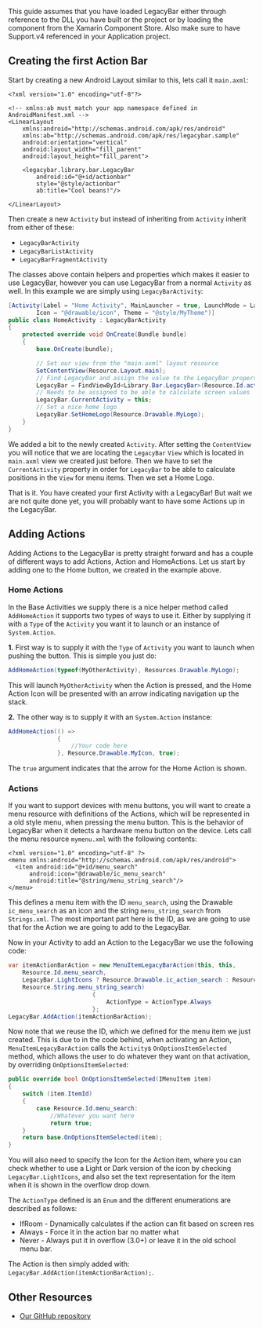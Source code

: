 This guide assumes that you have loaded LegacyBar either through reference to the DLL you have built or the project or by loading the component from the Xamarin Component Store. Also make sure to have Support.v4 referenced in your Application project.

## Creating the first Action Bar
Start by creating a new Android Layout similar to this, lets call it `main.axml`:
```
<?xml version="1.0" encoding="utf-8"?>

<!-- xmlns:ab must match your app namespace defined in AndroidManifest.xml -->
<LinearLayout 
    xmlns:android="http://schemas.android.com/apk/res/android"
    xmlns:ab="http://schemas.android.com/apk/res/legacybar.sample"
    android:orientation="vertical"
    android:layout_width="fill_parent"
    android:layout_height="fill_parent">

    <legacybar.library.bar.LegacyBar
        android:id="@+id/actionbar"
        style="@style/actionbar"
        ab:title="Cool beans!"/>

</LinearLayout>
```

Then create a new `Activity` but instead of inheriting from `Activity` inherit from either of these:
* `LegacyBarActivity`
* `LegacyBarListActivity`
* `LegacyBarFragmentActivity`

The classes above contain helpers and properties which makes it easier to use LegacyBar, however you can use LegacyBar from a normal `Activity` as well. In this example we are simply using `LegacyBarActivity`:

```csharp
[Activity(Label = "Home Activity", MainLauncher = true, LaunchMode = LaunchMode.SingleTop,
        Icon = "@drawable/icon", Theme = "@style/MyTheme")]
public class HomeActivity : LegacyBarActivity
{
    protected override void OnCreate(Bundle bundle)
    {
        base.OnCreate(bundle);

        // Set our view from the "main.axml" layout resource
        SetContentView(Resource.Layout.main);
        // Find LegacyBar and assign the value to the LegacyBar property
        LegacyBar = FindViewById<Library.Bar.LegacyBar>(Resource.Id.actionbar);
        // Needs to be assigned to be able to calculate screen values
        LegacyBar.CurrentActivity = this;
        // Set a nice home logo
        LegacyBar.SetHomeLogo(Resource.Drawable.MyLogo);
    }
}
```

We added a bit to the newly created `Activity`. After setting the `ContentView` you will notice that we are locating the `LegacyBar` `View` which is located in `main.axml` view we created just before. Then we have to set the `CurrentActivity` property in order for `LegacyBar` to be able to calculate positions in the `View` for menu items. Then we set a Home Logo.

That is it. You have created your first Activity with a LegacyBar! But wait we are not quite done yet, you will probably want to have some Actions up in the LegacyBar.

## Adding Actions
Adding Actions to the LegacyBar is pretty straight forward and has a couple of different ways to add Actions, Action and HomeActions. Let us start by adding one to the Home button, we created in the example above.

### Home Actions
In the Base Activities we supply there is a nice helper method called `AddHomeAction` it supports two types of ways to use it. Either by supplying it with a `Type` of the `Activity` you want it to launch or an instance of `System.Action`.

**1.**
First way is to supply it with the `Type` of `Activity` you want to launch when pushing the button. This is simple you just do:

```csharp
AddHomeAction(typeof(MyOtherActivity), Resources.Drawable.MyLogo);
```

This will launch `MyOtherActivity` when the Action is pressed, and the Home Action Icon will be presented with an arrow indicating navigation up the stack.

**2.**
The other way is to supply it with an `System.Action` instance:

```csharp
AddHomeAction(() => 
              {
                  //Your code here
              }, Resource.Drawable.MyIcon, true);
```

The `true` argument indicates that the arrow for the Home Action is shown.

### Actions
If you want to support devices with menu buttons, you will want to create a menu resource with definitions of the Actions, which will be represented in a old style menu, when pressing the menu button. This is the behavior of LegacyBar when it detects a hardware menu button on the device. Lets call the menu resource `mymenu.xml` with the following contents:

```
<?xml version="1.0" encoding="utf-8" ?>
<menu xmlns:android="http://schemas.android.com/apk/res/android">
  <item android:id="@+id/menu_search"
      android:icon="@drawable/ic_menu_search"
      android:title="@string/menu_string_search"/>
</menu>
```

This defines a menu item with the ID `menu_search`, using the Drawable `ic_menu_search` as an icon and the string `menu_string_search` from `Strings.xml`. The most important part here is the ID, as we are going to use that for the Action we are going to add to the LegacyBar.

Now in your Activity to add an Action to the LegacyBar we use the following code:

```csharp
var itemActionBarAction = new MenuItemLegacyBarAction(this, this, 
	Resource.Id.menu_search, 
	LegacyBar.LightIcons ? Resource.Drawable.ic_action_search : Resource.Drawable.ic_action_search_dark,
	Resource.String.menu_string_search)
						{
							ActionType = ActionType.Always
						};
LegacyBar.AddAction(itemActionBarAction);
```

Now note that we reuse the ID, which we defined for the menu item we just created. This is due to in the code behind, when activating an Action, `MenuItemLegacyBarAction` calls the `Activity`s `OnOptionsItemSelected` method, which allows the user to do whatever they want on that activation, by overriding `OnOptionsItemSelected`:

```csharp
public override bool OnOptionsItemSelected(IMenuItem item)
{
	switch (item.ItemId)
	{
		case Resource.Id.menu_search: 
			//Whatever you want here
			return true;
	}
	return base.OnOptionsItemSelected(item); 
}
```

You will also need to specify the Icon for the Action item, where you can check whether to use a Light or Dark version of the icon by checking `LegacyBar.LightIcons`, and also set the text representation for the item when it is shown in the overflow drop down.

The `ActionType` defined is an `Enum` and the different enumerations are described as follows:

* IfRoom - Dynamically calculates if the action can fit based on screen res
* Always - Force it in the action bar no matter what
* Never - Always put it in overflow (3.0+) or leave it in the old school menu bar.

The Action is then simply added with: `LegacyBar.AddAction(itemActionBarAction);`.

## Other Resources

* [Our GitHub repository](https://github.com/Cheesebaron/LegacyBar)
